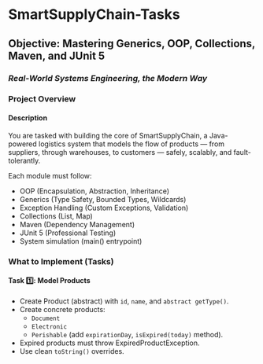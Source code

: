 # SmartSupplyChain-Tasks


## Objective:  Mastering Generics, OOP, Collections, Maven, and JUnit 5
### *Real-World Systems Engineering, the Modern Way*

### Project Overview
#### Description
You are tasked with building the core of SmartSupplyChain, a Java-powered logistics system that models the flow of products — 
from suppliers, through warehouses, to customers — safely, scalably, and fault-tolerantly.

Each module must follow:

- OOP (Encapsulation, Abstraction, Inheritance)
- Generics (Type Safety, Bounded Types, Wildcards)
- Exception Handling (Custom Exceptions, Validation)
- Collections (List, Map)
- Maven (Dependency Management)
- JUnit 5 (Professional Testing)
- System simulation (main() entrypoint)

### What to Implement (Tasks)

#### Task 1️⃣: Model Products

- Create Product (abstract) with `id`, `name`, and `abstract getType()`. 
- Create concrete products:
  - `Document` 
  - `Electronic` 
  - `Perishable` (add `expirationDay`, `isExpired(today)` method).
- Expired products must throw ExpiredProductException. 
- Use clean `toString()` overrides.